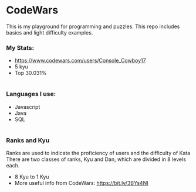 # CodeWars

This is my playground for programming and puzzles. This repo includes basics and light difficulty examples.

### My Stats:

- https://www.codewars.com/users/Console_Cowboy17
- 5 kyu
- Top 30.031%

#

### Languages I use:

- Javascript
- Java
- SQL

#

### Ranks and Kyu

Ranks are used to indicate the proficiency of users and the difficulty of Kata\
There are two classes of ranks, Kyu and Dan, which are divided in 8 levels each.

- 8 Kyu to 1 Kyu
- More useful info from CodeWars: https://bit.ly/3BYs4NI
